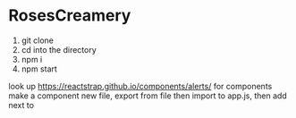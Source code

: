 # RosesCreamery
1. git clone
1. cd into the directory
1. npm i
1. npm start

look up https://reactstrap.github.io/components/alerts/ for components
make a component new file, export from file then import to app.js, then add next to <NavBar />